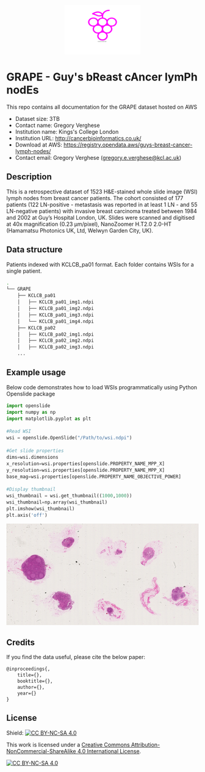<p align="center">
  <img width="200" height="130" src="grapes.png">
</p>

# GRAPE - Guy's bReast cAncer lymPh nodEs



This repo contains all documentation for the GRAPE dataset hosted on AWS

- Dataset size: 3TB
- Contact name: Gregory Verghese
- Institution name: Kings's College London
- Institution URL: http://cancerbioinformatics.co.uk/
- Download at AWS: https://registry.opendata.aws/guys-breast-cancer-lymph-nodes/
- Contact email:  Gregory Verghese (gregory.e.verghese@kcl.ac.uk)

## Description

This is a retrospective dataset of 1523 H&E-stained whole slide image (WSI) lymph nodes from breast cancer patients. The cohort consisted of 177 patients (122 LN-positive - metastasis was reported in at least 1 LN - and 55 LN-negative patients) with invasive breast carcinoma treated between 1984 and 2002 at Guy’s Hospital London, UK. Slides were scanned and digitised at 40x magnification (0.23 µm/pixel), NanoZoomer H.T2.0 2.0-HT (Hamamatsu Photonics UK, Ltd, Welwyn Garden City, UK).

## Data structure

Patients indexed with KCLCB_pa01 format. Each folder contains WSIs for a single patient.

``` bash
.
└── GRAPE
    ├── KCLCB_pa01
    │   ├── KCLCB_pa01_img1.ndpi
    │   ├── KCLCB_pa01_img2.ndpi
    │   ├── KCLCB_pa01_img3.ndpi
    │   └── KCLCB_pa01_img4.ndpi
    ├── KCLCB_pa02
    │   ├── KCLCB_pa02_img1.ndpi
    │   ├── KCLCB_pa02_img2.ndpi
    │   ├── KCLCB_pa02_img3.ndpi
    ...
```



## Example usage

Below code demonstrates how to load WSIs programmatically using Python Openslide package
 
 ```python
import openslide
import numpy as np
import matplotlib.pyplot as plt

#Read WSI
wsi = openslide.OpenSlide("/Path/to/wsi.ndpi")

#Get slide properties
dims=wsi.dimensions
x_resolution=wsi.properties[openslide.PROPERTY_NAME_MPP_X]
y_resolution=wsi.properties[openslide.PROPERTY_NAME_MPP_X]
base_mag=wsi.properties[openslide.PROPERTY_NAME_OBJECTIVE_POWER]

#Display thumbnail
wsi_thumbnail = wsi.get_thumbnail((1000,1000))
wsi_thumbnail=np.array(wsi_thumbnail)
plt.imshow(wsi_thumbnail)
plt.axis('off')
```

![](wsi.png)


## Credits

If you find the data useful, please cite the below paper:

    @inproceedings{,
        title={},
        booktitle={},
        author={},
        year={}
    }

## License

Shield: [![CC BY-NC-SA 4.0][cc-by-nc-sa-shield]][cc-by-nc-sa]

This work is licensed under a
[Creative Commons Attribution-NonCommercial-ShareAlike 4.0 International License][cc-by-nc-sa].

[![CC BY-NC-SA 4.0][cc-by-nc-sa-image]][cc-by-nc-sa]

[cc-by-nc-sa]: http://creativecommons.org/licenses/by-nc-sa/4.0/
[cc-by-nc-sa-image]: https://licensebuttons.net/l/by-nc-sa/4.0/88x31.png
[cc-by-nc-sa-shield]: https://img.shields.io/badge/License-CC%20BY--NC--SA%204.0-lightgrey.svg


